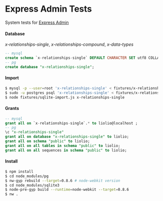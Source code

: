 
# Express Admin Tests
System tests for [Express Admin][0]

#### Database
_x-relationships-single_, _x-relationships-compound_, _x-data-types_
```sql
-- mysql
create schema `x-relationships-single` DEFAULT CHARACTER SET utf8 COLLATE utf8_general_ci ;
-- pg
create database "x-relationships-single";
```

#### Import
```bash
$ mysql -p --user=root 'x-relationships-single' < fixtures/x-relationships-single/mysql.sql
$ sudo -u postgres psql 'x-relationships-single' < fixtures/x-relationships-single/pg.sql
$ node fixtures/sqlite-import.js x-relationships-single
```

#### Grants
```sql
-- mysql
grant all on `x-relationships-single`.* to liolio@localhost ;
-- pg
\c "x-relationships-single"
grant all on database "x-relationships-single" to liolio;
grant all on schema "public" to liolio;
grant all on all tables in schema "public" to liolio;
grant all on all sequences in schema "public" to liolio;
```

#### Install
```bash
$ npm install
$ cd node_modules/pg
$ nw-gyp rebuild --target=0.8.6 # node-webkit version
$ cd node_modules/sqlite3
$ node-pre-gyp build --runtime=node-webkit --target=0.8.6 
$ nw .
```

  [0]: https://github.com/simov/express-admin
